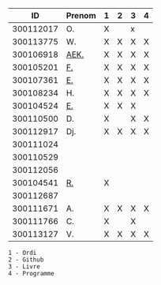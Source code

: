 

|  ID        | Prenom              |1|2|3|4|
|------------|---------------------|-|-|-|-|
|300112017   | O.                  |X| |x| | * Pas sur la liste 
|300113775   | W.                  |X|X|X|X|
|300106918   | [AEK.](https://github.com/AEKchaouche)                |X|X|X|X|
|300105201   | [F.](https://github.com/BgbgL13)                 |X|X|X|X|
|300107361   | [E.](https://github.com/toch90)                  |X|X|X|X|
|300108234   | H.                  |X|X|X|X|
|300104524   | [E.](https://github.com/Echnaideurgeneus)   |X|X|X| |
|300110500   | D.                  |X| |X|X|
|300112917   | Dj.                 |X|X|X|X|
|300111024   |                     | | | | |
|300110529   |                     | | | | |
|300112056   |                     | | | | |
|300104541   | [R.](https://github.com/Romeomian)                  |X| | | |
|300112687   |                     | | | | |
|300111671   | A.                  |X|X|X|X|
|300111766   | C.                  |X| |X| |
|300113127   | V.                  |X|X|X|X|


```
1 - Ordi
2 - Github
3 - Livre
4 - Programme
```
